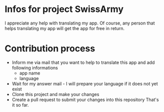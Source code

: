 # Infos for project SwissArmy
I appreciate any help with translating my app. Of course, any person that helps translating my app will get the app for free in return.
# Contribution process
- Inform me via mail that you want to help to translate this app and add following informations
  - app name
  - language
- Wait for my answer mail - I will prepare your language if it does not yet exist
- Clone this project and make your changes
- Create a pull request to submit your changes into this repository
That's it so far.

